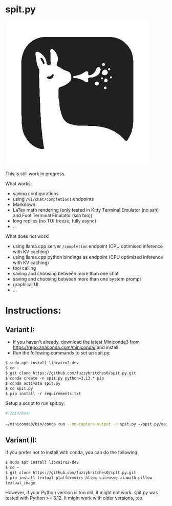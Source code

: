 # spit.py

![spit.py logo](./assets/images/logo.png)

This is still work in progress.

What works:

- saving configurations
- using `/v1/chat/completions` endpoints
- Markdown
- LaTex math rendering (only tested in Kitty Terminal Emulator (no ssh) and Foot Terminal Emulator (ssh too))
- long replies (no TUI freeze, fully async)
- ...

What does not work:

- using llama.cpp server `/completion` endpoint (CPU optimised inference with KV caching)
- using llama.cpp python bindings as endpoint (CPU optimized inference with KV caching)
- tool calling
- saving and choosing between more than one chat
- saving and choosing between more than one system prompt
- graphical UI
- ...

# Instructions:

## Variant I:

- If you haven't already, download the latest Miniconda3 from https://repo.anaconda.com/miniconda/ and install.
- Run the following commands to set up spit.py:

```
$ sudo apt install libcairo2-dev
$ cd ~
$ git clone https://github.com/fuzzybritches0/spit.py.git
$ conda create -n spit.py python=3.13.* pip
$ conda activate spit.py
$ cd spit.py
$ pip install -r requirements.txt
```

Setup a script to run spit.py:

```bash
#!/bin/bash

~/miniconda3/bin/conda run --no-capture-output -n spit.py ~/spit.py/main.py
```

## Variant II:

If you prefer not to install with conda, you can do the following:

```
$ sudo apt install libcairo2-dev
$ cd ~
$ git clone https://github.com/fuzzybritches0/spit.py.git
$ pip install textual platformdirs httpx cairosvg ziamath pillow textual_image
```

However, if your Python version is too old, it might not work. spit.py was tested with Python >= 3.12. It might work with older versions, too.
